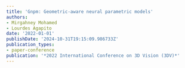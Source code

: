 ```yaml
---
title: 'Gnpm: Geometric-aware neural parametric models'
authors:
- Mirgahney Mohamed
- Lourdes Agapito
date: '2022-01-01'
publishDate: '2024-10-31T19:15:09.986733Z'
publication_types:
- paper-conference
publication: '*2022 International Conference on 3D Vision (3DV)*'
---
```

